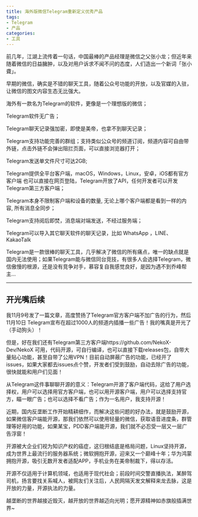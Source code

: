 ```yaml
---
title: 海外版微信Telegram重新定义优秀产品
tags: 
- Telegram
- 产品
categories:
- 工具
---
```




前几年，江湖上流传着一句话，中国最棒的产品经理是微信之父张小龙；但近年来随着微信的日益臃肿，以及对用户诉求不闻不问的态度，人们造出一个新词「张小聋」。

早期的微信，确实是不错的聊天工具，随着公众号功能的开放，以及官媒的入驻，让微信的图文内容生态无比强大。

海外有一款名为Telegram的软件，更像是一个理想版的微信；

Telegram软件无广告；

Telegram聊天记录强加密，即使是美帝，也拿不到聊天记录；

Telegram支持功能完善的群组；支持类似公众号的频道订阅，频道内容可自由带外链，点击外链不会弹出阻拦页面，可以直接浏览器打开；

Telegram发送单文件尺寸可达2GB;


Telegram提供全平台客户端，macOS，Windows，Linux，安卓，iOS都有官方客户端 也可以直接在网页登陆，Telegram开放了API，任何开发者可以开发Telegram第三方客户端；

Telegram本身不限制客户端和设备的数量, 无论上哪个客户端都是看到一样的内容, 所有消息全同步；

Telegram支持阅后即焚，消息端对端发送，不经过服务端；

Telegram可以导入其它聊天软件的聊天记录，比如 WhatsApp ，LINE、KakaoTalk

Telegram是一款很棒的聊天工具，几乎解决了微信的所有痛点，唯一的缺点就是国内无法使用；如果Telegram能与微信同台竞技，有很多人会选择Telegram，微信傲慢的根源，还是没有竞争对手，慕容复自我感觉良好，是因为遇不到乔峰帮主…





---



## 开光嘴后续

我11月9号发了一篇文章，高度赞扬了Telegram官方客户端不加广告的行为，然后11月10日 Telegram宣布在超过1000人的频道内插播一些广告！我的嘴真是开光了（手动狗头）！

但是，好在我们还有Telegram第三方客户端https://github.com/NekoX-Dev/NekoX 可用，代码开源，可自行编译，也可以直接下载releases包，自带大量贴心功能，甚至自带了公用VPN！目前自动屏蔽广告的功能，已经开了issues，如果大家都去issues点个赞，开发者们受到鼓励，自动去除广告的功能，很快就能和用户们见面！

从Telegram这件事聊聊开源的意义：Telegram开源了客户端代码，这给了用户选择权，用户可以选择用官方客户端，也可以用开源客户端，用户可以选择支持官方，瞄一眼广告；也可以选择不看广告；作为一名用户，我支持开源！

近期，国内反垄断工作开始精耕细作，而解决这些问题的好办法，就是鼓励开源，如果微信客户端能开源，那我们依然可以使用轻量的微信，获取语音进度条，群管理等好用的功能，如果某宝，PDD客户端能开源，我们就不必忍受一层又一层广告浮窗！

开源被大企业们视为知识产权的癌症，这归根结底是格局问题，Linux坚持开源，成为世界上最流行的服务器系统；微软拥抱开源，迎来又一个巅峰十年；华为鸿蒙拥抱开源，吸引无数开发者适配APP，手机业务在美帝制裁下，得以存活。

开源不仅适用于计算机领域，也适用于现代社会；前段时间交警直播执法，某醉驾司机，扬言要找关系喊人，被网友们关注后，人民网隔天发文解释来龙去脉，这是开放的力量，开源执法的力量。

越垄断的世界越接近毁灭，越开放的世界越迈向光明；愿开源精神如赤旗般插满世界~